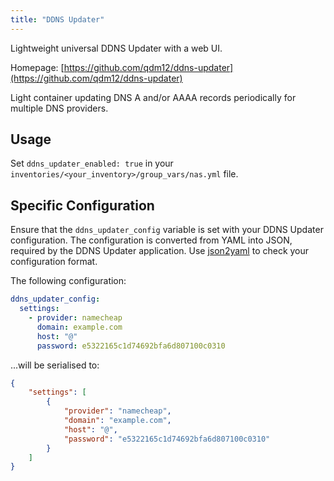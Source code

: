 ```yaml
---
title: "DDNS Updater"
---
```


Lightweight universal DDNS Updater with a web UI.

Homepage: [https://github.com/qdm12/ddns-updater](https://github.com/qdm12/ddns-updater)

Light container updating DNS A and/or AAAA records periodically for multiple DNS providers.

## Usage

Set `ddns_updater_enabled: true` in your `inventories/<your_inventory>/group_vars/nas.yml` file.

## Specific Configuration

Ensure that the `ddns_updater_config` variable is set with your DDNS Updater configuration. The configuration is converted from YAML into JSON, required by the DDNS Updater application. Use [json2yaml](https://www.json2yaml.com/) to check your configuration format.


The following configuration:

```yaml
ddns_updater_config:
  settings:
    - provider: namecheap
      domain: example.com
      host: "@"
      password: e5322165c1d74692bfa6d807100c0310
```

...will be serialised to:

```json
{
    "settings": [
        {
            "provider": "namecheap",
            "domain": "example.com",
            "host": "@",
            "password": "e5322165c1d74692bfa6d807100c0310"
        }
    ]
}
```
